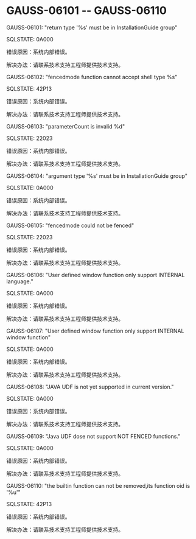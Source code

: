 # GAUSS-06101 -- GAUSS-06110

GAUSS-06101: "return type '%s' must be in InstallationGuide group"

SQLSTATE: 0A000

错误原因：系统内部错误。

解决办法：请联系技术支持工程师提供技术支持。

GAUSS-06102: "fencedmode function cannot accept shell type %s"

SQLSTATE: 42P13

错误原因：系统内部错误。

解决办法：请联系技术支持工程师提供技术支持。

GAUSS-06103: "parameterCount is invalid %d"

SQLSTATE: 22023

错误原因：系统内部错误。

解决办法：请联系技术支持工程师提供技术支持。

GAUSS-06104: "argument type '%s' must be in InstallationGuide group"

SQLSTATE: 0A000

错误原因：系统内部错误。

解决办法：请联系技术支持工程师提供技术支持。

GAUSS-06105: "fencedmode could not be fenced"

SQLSTATE: 22023

错误原因：系统内部错误。

解决办法：请联系技术支持工程师提供技术支持。

GAUSS-06106: "User defined window function only support INTERNAL language."

SQLSTATE: 0A000

错误原因：系统内部错误。

解决办法：请联系技术支持工程师提供技术支持。

GAUSS-06107: "User defined window function only support INTERNAL window function"

SQLSTATE: 0A000

错误原因：系统内部错误。

解决办法：请联系技术支持工程师提供技术支持。

GAUSS-06108: "JAVA UDF is not yet supported in current version."

SQLSTATE: 0A000

错误原因：系统内部错误。

解决办法：请联系技术支持工程师提供技术支持。

GAUSS-06109: "Java UDF dose not support NOT FENCED functions."

SQLSTATE: 0A000

错误原因：系统内部错误。

解决办法：请联系技术支持工程师提供技术支持。

GAUSS-06110: "the builtin function can not be removed,its function oid is '%u'"

SQLSTATE: 42P13

错误原因：系统内部错误。

解决办法：请联系技术支持工程师提供技术支持。


